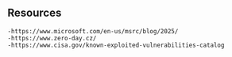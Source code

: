 ## Resources

    -https://www.microsoft.com/en-us/msrc/blog/2025/
    -https://www.zero-day.cz/
    -https://www.cisa.gov/known-exploited-vulnerabilities-catalog

